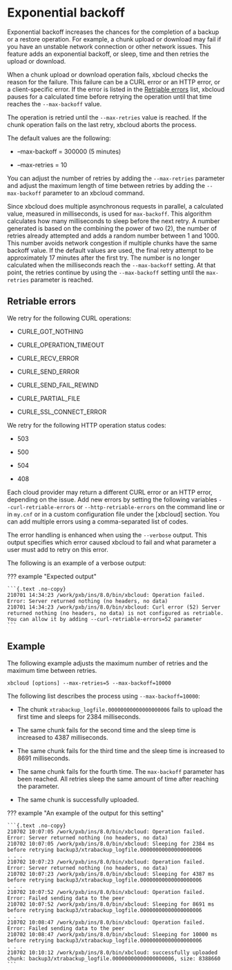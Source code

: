 # Exponential backoff

Exponential backoff increases the chances for the completion of a backup or
a restore operation. For example, a chunk upload or download may fail if
you have an unstable network connection or other network issues. This
feature adds an exponential backoff, or sleep, time and then retries the
upload or download.

When a chunk upload or download operation fails, xbcloud checks the reason
for the failure. This failure can be a CURL error or an HTTP error, or a
client-specific error. If the error is listed in the [Retriable errors](#retriable-errors) list,
xbcloud pauses for a calculated time before retrying the operation until
that time reaches the `--max-backoff` value.

The operation is retried until the `--max-retries` value is reached. If the
chunk operation fails on the last retry, xbcloud aborts the process.

The default values are the following:

* –max-backoff = 300000 (5 minutes)

* –max-retries = 10

You can adjust the number of retries by adding the `--max-retries`
parameter and adjust the maximum length of time between retries by adding
the `--max-backoff` parameter to an xbcloud command.

Since xbcloud does multiple asynchronous requests in parallel, a calculated
value, measured in milliseconds, is used for `max-backoff`. This algorithm
calculates how many milliseconds to sleep before the next retry. A number
generated is based on the combining the power of two (2), the number of
retries already attempted and adds a random number between 1 and 1000. This
number avoids network congestion if multiple chunks have the same backoff
value. If the default values are used, the final retry attempt to be
approximately 17 minutes after the first try. The number is no longer
calculated when the milliseconds reach the `--max-backoff` setting. At that
point, the retries continue by using the `--max-backoff` setting until
the `max-retries` parameter is reached.

## Retriable errors

We retry for the following CURL operations:

* CURLE_GOT_NOTHING


* CURLE_OPERATION_TIMEOUT


* CURLE_RECV_ERROR


* CURLE_SEND_ERROR


* CURLE_SEND_FAIL_REWIND


* CURLE_PARTIAL_FILE


* CURLE_SSL_CONNECT_ERROR

We retry for the following HTTP operation status codes:

* 503


* 500


* 504


* 408

Each cloud provider may return a different CURL error or an HTTP error,
depending on the issue. Add new errors by setting the following
variables `--curl-retriable-errors` or `--http-retriable-errors` on the
command line or in `my.cnf` or in a custom configuration file under
the [xbcloud] section. You can add multiple errors using a comma-separated list of codes.

The error handling is enhanced when using the `--verbose` output. This
output specifies which error caused xbcloud to fail and what parameter a
user must add to retry on this error.

The following is an example of a verbose output:

??? example "Expected output"

    ```{.text .no-copy}
    210701 14:34:23 /work/pxb/ins/8.0/bin/xbcloud: Operation failed. Error: Server returned nothing (no headers, no data)
    210701 14:34:23 /work/pxb/ins/8.0/bin/xbcloud: Curl error (52) Server returned nothing (no headers, no data) is not configured as retriable. You can allow it by adding --curl-retriable-errors=52 parameter
    ```

## Example

The following example adjusts the maximum number of retries and the maximum
time between retries.

```
xbcloud [options] --max-retries=5 --max-backoff=10000
```

The following list describes the process using `--max-backoff=10000`:

* The chunk `xtrabackup_logfile.00000000000000000006` fails to upload the first time and sleeps for 2384 milliseconds.

* The same chunk fails for the second time and the sleep time is increased to 4387 milliseconds.

* The same chunk fails for the third time and the sleep time is increased to 8691 milliseconds.

* The same chunk fails for the fourth time. The `max-backoff` parameter has been reached. All retries sleep the same amount of time after reaching the parameter.

* The same chunk is successfully uploaded.

??? example "An example of the output for this setting"

    ```{.text .no-copy}
    210702 10:07:05 /work/pxb/ins/8.0/bin/xbcloud: Operation failed. Error: Server returned nothing (no headers, no data)
    210702 10:07:05 /work/pxb/ins/8.0/bin/xbcloud: Sleeping for 2384 ms before retrying backup3/xtrabackup_logfile.00000000000000000006
    . . .
    210702 10:07:23 /work/pxb/ins/8.0/bin/xbcloud: Operation failed. Error: Server returned nothing (no headers, no data)
    210702 10:07:23 /work/pxb/ins/8.0/bin/xbcloud: Sleeping for 4387 ms before retrying backup3/xtrabackup_logfile.00000000000000000006
    . . .
    210702 10:07:52 /work/pxb/ins/8.0/bin/xbcloud: Operation failed. Error: Failed sending data to the peer
    210702 10:07:52 /work/pxb/ins/8.0/bin/xbcloud: Sleeping for 8691 ms before retrying backup3/xtrabackup_logfile.00000000000000000006
    . . .
    210702 10:08:47 /work/pxb/ins/8.0/bin/xbcloud: Operation failed. Error: Failed sending data to the peer
    210702 10:08:47 /work/pxb/ins/8.0/bin/xbcloud: Sleeping for 10000 ms before retrying backup3/xtrabackup_logfile.00000000000000000006
    . . .
    210702 10:10:12 /work/pxb/ins/8.0/bin/xbcloud: successfully uploaded chunk: backup3/xtrabackup_logfile.00000000000000000006, size: 8388660
    ```
